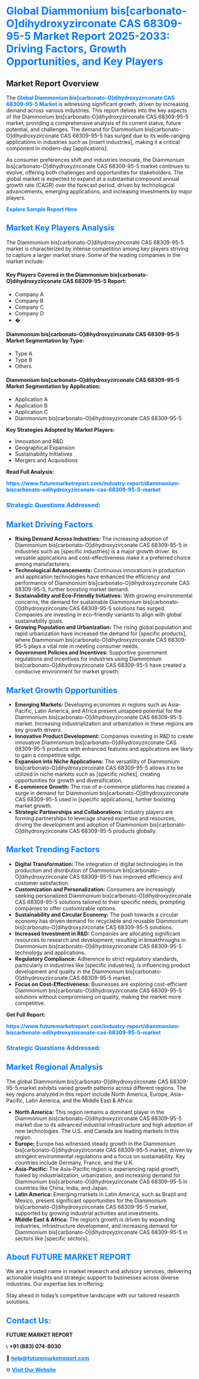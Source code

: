 <h1 style="color: #007BFF;">Global Diammonium bis[carbonato-O]dihydroxyzirconate CAS 68309-95-5 Market Report 2025-2033: Driving Factors, Growth Opportunities, and Key Players</h1>

<section id="overview">
<h2>Market Report Overview</h2>
<p>The <a href="https://www.futuremarketreport.com/industry-report/diammonium-biscarbonato-odihydroxyzirconate-cas-68309-95-5-market" style="color: #007BFF; text-decoration: none;"><strong>Global Diammonium bis[carbonato-O]dihydroxyzirconate CAS 68309-95-5 Market</strong></a> is witnessing significant growth, driven by increasing demand across various industries. This report delves into the key aspects of the Diammonium bis[carbonato-O]dihydroxyzirconate CAS 68309-95-5 market, providing a comprehensive analysis of its current status, future potential, and challenges. The demand for Diammonium bis[carbonato-O]dihydroxyzirconate CAS 68309-95-5 has surged due to its wide-ranging applications in industries such as [insert industries], making it a critical component in modern-day [applications].</p>
<p>As consumer preferences shift and industries innovate, the Diammonium bis[carbonato-O]dihydroxyzirconate CAS 68309-95-5 market continues to evolve, offering both challenges and opportunities for stakeholders. The global market is expected to expand at a substantial compound annual growth rate (CAGR) over the forecast period, driven by technological advancements, emerging applications, and increasing investments by major players.</p>
</section>

<section id="overview">
<p><a href="https://www.futuremarketreport.com/request-sample/reportId=116462" style="color: #007BFF; text-decoration: none;"><strong>Explore Sample Report Here</strong></a></p>
</section>

<section id="key-players">
<h2 style="color: #007BFF;">Market Key Players Analysis</h2>
<p>The Diammonium bis[carbonato-O]dihydroxyzirconate CAS 68309-95-5 market is characterized by intense competition among key players striving to capture a larger market share. Some of the leading companies in the market include:</p>
<h4>Key Players Covered in the Diammonium bis[carbonato-O]dihydroxyzirconate CAS 68309-95-5 Report:</h4>
<ul><li>Company A</li><li>Company B</li><li>Company C</li><li>Company D</li><li>�</li></ul>
<h4>Diammonium bis[carbonato-O]dihydroxyzirconate CAS 68309-95-5 Market Segmentation by Type:</h4>
<ul><li>Type A</li><li>Type B</li><li>Others</li></ul>

<h4>Diammonium bis[carbonato-O]dihydroxyzirconate CAS 68309-95-5 Market Segmentation by Application:</h4>
<ul><li>Application A</li><li>Application B</li><li>Application C</li><li>Diammonium bis[carbonato-O]dihydroxyzirconate CAS 68309-95-5</li></ul>
<p><strong>Key Strategies Adopted by Market Players:</strong></p>
<ul>
<li>Innovation and R&D</li>
<li>Geographical Expansion</li>
<li>Sustainability Initiatives</li>
<li>Mergers and Acquisitions</li>
</ul>
</section>

<section>
<p><strong>Read Full Analysis: </strong></p><a href="https://www.futuremarketreport.com/industry-report/diammonium-biscarbonato-odihydroxyzirconate-cas-68309-95-5-market" style="color: #007BFF; text-decoration: none;"><strong>https://www.futuremarketreport.com/industry-report/diammonium-biscarbonato-odihydroxyzirconate-cas-68309-95-5-market</strong></a>
<h3 style="color: #007BFF;">Strategic Questions Addressed:</h3>
</section>

<section id="driving-factors">
<h2 style="color: #007BFF;">Market Driving Factors</h2>
<ul>
<li><strong>Rising Demand Across Industries:</strong> The increasing adoption of Diammonium bis[carbonato-O]dihydroxyzirconate CAS 68309-95-5 in industries such as [specific industries] is a major growth driver. Its versatile applications and cost-effectiveness make it a preferred choice among manufacturers.</li>
<li><strong>Technological Advancements:</strong> Continuous innovations in production and application technologies have enhanced the efficiency and performance of Diammonium bis[carbonato-O]dihydroxyzirconate CAS 68309-95-5, further boosting market demand.</li>
<li><strong>Sustainability and Eco-Friendly Initiatives:</strong> With growing environmental concerns, the demand for sustainable Diammonium bis[carbonato-O]dihydroxyzirconate CAS 68309-95-5 solutions has surged. Companies are investing in eco-friendly variants to align with global sustainability goals.</li>
<li><strong>Growing Population and Urbanization:</strong> The rising global population and rapid urbanization have increased the demand for [specific products], where Diammonium bis[carbonato-O]dihydroxyzirconate CAS 68309-95-5 plays a vital role in meeting consumer needs.</li>
<li><strong>Government Policies and Incentives:</strong> Supportive government regulations and incentives for industries using Diammonium bis[carbonato-O]dihydroxyzirconate CAS 68309-95-5 have created a conducive environment for market growth.</li>
</ul>
</section>

<section id="growth-opportunities">
<h2 style="color: #007BFF;">Market Growth Opportunities</h2>
<ul>
<li><strong>Emerging Markets:</strong> Developing economies in regions such as Asia-Pacific, Latin America, and Africa present untapped potential for the Diammonium bis[carbonato-O]dihydroxyzirconate CAS 68309-95-5 market. Increasing industrialization and urbanization in these regions are key growth drivers.</li>
<li><strong>Innovative Product Development:</strong> Companies investing in R&D to create innovative Diammonium bis[carbonato-O]dihydroxyzirconate CAS 68309-95-5 products with enhanced features and applications are likely to gain a competitive edge.</li>
<li><strong>Expansion into Niche Applications:</strong> The versatility of Diammonium bis[carbonato-O]dihydroxyzirconate CAS 68309-95-5 allows it to be utilized in niche markets such as [specific niches], creating opportunities for growth and diversification.</li>
<li><strong>E-commerce Growth:</strong> The rise of e-commerce platforms has created a surge in demand for Diammonium bis[carbonato-O]dihydroxyzirconate CAS 68309-95-5 used in [specific applications], further boosting market growth.</li>
<li><strong>Strategic Partnerships and Collaborations:</strong> Industry players are forming partnerships to leverage shared expertise and resources, driving the development and adoption of Diammonium bis[carbonato-O]dihydroxyzirconate CAS 68309-95-5 products globally.</li>
</ul>
</section>

<section id="trending-factors">
<h2 style="color: #007BFF;">Market Trending Factors</h2>
<ul>
<li><strong>Digital Transformation:</strong> The integration of digital technologies in the production and distribution of Diammonium bis[carbonato-O]dihydroxyzirconate CAS 68309-95-5 has improved efficiency and customer satisfaction.</li>
<li><strong>Customization and Personalization:</strong> Consumers are increasingly seeking personalized Diammonium bis[carbonato-O]dihydroxyzirconate CAS 68309-95-5 solutions tailored to their specific needs, prompting companies to offer customizable options.</li>
<li><strong>Sustainability and Circular Economy:</strong> The push towards a circular economy has driven demand for recyclable and reusable Diammonium bis[carbonato-O]dihydroxyzirconate CAS 68309-95-5 solutions.</li>
<li><strong>Increased Investment in R&D:</strong> Companies are allocating significant resources to research and development, resulting in breakthroughs in Diammonium bis[carbonato-O]dihydroxyzirconate CAS 68309-95-5 technology and applications.</li>
<li><strong>Regulatory Compliance:</strong> Adherence to strict regulatory standards, particularly in industries like [specific industries], is influencing product development and quality in the Diammonium bis[carbonato-O]dihydroxyzirconate CAS 68309-95-5 market.</li>
<li><strong>Focus on Cost-Effectiveness:</strong> Businesses are exploring cost-efficient Diammonium bis[carbonato-O]dihydroxyzirconate CAS 68309-95-5 solutions without compromising on quality, making the market more competitive.</li>
</ul>
</section>

<section>
<p><strong>Get Full Report: </strong></p><a href="https://www.futuremarketreport.com/industry-report/diammonium-biscarbonato-odihydroxyzirconate-cas-68309-95-5-market" style="color: #007BFF; text-decoration: none;"><strong>https://www.futuremarketreport.com/industry-report/diammonium-biscarbonato-odihydroxyzirconate-cas-68309-95-5-market</strong></a>
<h3 style="color: #007BFF;">Strategic Questions Addressed:</h3>
</section>


<section id="regional-analysis">
<h2 style="color: #007BFF;">Market Regional Analysis</h2>
<p>The global Diammonium bis[carbonato-O]dihydroxyzirconate CAS 68309-95-5 market exhibits varied growth patterns across different regions. The key regions analyzed in this report include North America, Europe, Asia-Pacific, Latin America, and the Middle East & Africa:</p>
<ul>
<li><strong>North America:</strong> This region remains a dominant player in the Diammonium bis[carbonato-O]dihydroxyzirconate CAS 68309-95-5 market due to its advanced industrial infrastructure and high adoption of new technologies. The U.S. and Canada are leading markets in this region.</li>
<li><strong>Europe:</strong> Europe has witnessed steady growth in the Diammonium bis[carbonato-O]dihydroxyzirconate CAS 68309-95-5 market, driven by stringent environmental regulations and a focus on sustainability. Key countries include Germany, France, and the U.K.</li>
<li><strong>Asia-Pacific:</strong> The Asia-Pacific region is experiencing rapid growth, fueled by industrialization, urbanization, and increasing demand for Diammonium bis[carbonato-O]dihydroxyzirconate CAS 68309-95-5 in countries like China, India, and Japan.</li>
<li><strong>Latin America:</strong> Emerging markets in Latin America, such as Brazil and Mexico, present significant opportunities for the Diammonium bis[carbonato-O]dihydroxyzirconate CAS 68309-95-5 market, supported by growing industrial activities and investments.</li>
<li><strong>Middle East & Africa:</strong> The region’s growth is driven by expanding industries, infrastructure development, and increasing demand for Diammonium bis[carbonato-O]dihydroxyzirconate CAS 68309-95-5 in sectors like [specific sectors].</li>
</ul>
</section>

<footer>
<h2 style="color: #007BFF;">About FUTURE MARKET REPORT</h2>
<p>We are a trusted name in market research and advisory services, delivering actionable insights and strategic support to businesses across diverse industries. Our expertise lies in offering:</p>

<p>Stay ahead in today’s competitive landscape with our tailored research solutions.</p>

<h2 style="color: #007BFF;">Contact Us:</h2>
<p><strong>FUTURE MARKET REPORT</strong></p>
<p>📞 <strong>+91 (883) 074-8030</strong></p>
<p>📧 <strong><a href="mailto:help@futuremarketreport.com" style="color: #007BFF;">help@futuremarketreport.com</a></strong></p>
<p>🌐 <strong><a href="https://www.futuremarketreport.com/" style="color: #007BFF;">Visit Our Website</a></strong></p>
</footer>